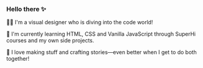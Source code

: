 ### Hello there ✨

👩‍💻 I'm a visual designer who is diving into the code world! 

🌱 I'm currently learning HTML, CSS and Vanilla JavaScript through SuperHi courses and my own side projects.

🎨 I love making stuff and crafting stories—even better when I get to do both together! 


<!--
**hellokimber/hellokimber** is a ✨ _special_ ✨ repository because its `README.md` (this file) appears on your GitHub profile.

Here are some ideas to get you started:

- 🔭 I’m currently working on ...
- 🌱 I’m currently learning ...
- 👯 I’m looking to collaborate on ...
- 🤔 I’m looking for help with ...
- 💬 Ask me about ...
- 📫 How to reach me: ...
- 😄 Pronouns: ...
- ⚡ Fun fact: ...
-->
